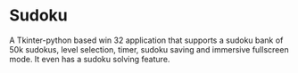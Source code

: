 # Sudoku
A Tkinter-python based win 32 application that supports a sudoku bank of 50k sudokus, level selection, timer, sudoku saving and immersive fullscreen mode. It even has a sudoku solving feature.
